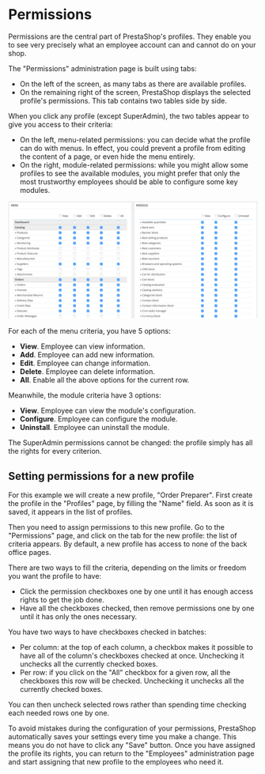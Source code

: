 # Permissions

Permissions are the central part of PrestaShop's profiles. They enable you to see very precisely what an employee account can and cannot do on your shop.

The "Permissions" administration page is built using tabs:

* On the left of the screen, as many tabs as there are available profiles.
* On the remaining right of the screen, PrestaShop displays the selected profile's permissions. This tab contains two tables side by side.

When you click any profile \(except SuperAdmin\), the two tables appear to give you access to their criteria:

* On the left, menu-related permissions: you can decide what the profile can do with menus. In effect, you could prevent a profile from editing the content of a page, or even hide the menu entirely.
* On the right, module-related permissions: while you might allow some profiles to see the available modules, you might prefer that only the most trustworthy employees should be able to configure some key modules. 

![](../../../../.gitbook/assets/43417612%20%282%29%20%281%29%20%284%29.png)

For each of the menu criteria, you have 5 options:

* **View**. Employee can view information.
* **Add**. Employee can add new information.
* **Edit**. Employee can change information.
* **Delete**. Employee can delete information.
* **All**. Enable all the above options for the current row.

Meanwhile, the module criteria have 3 options:

* **View**. Employee can view the module's configuration.
* **Configure**. Employee can configure the module.
* **Uninstall**. Employee can uninstall the module.

The SuperAdmin permissions cannot be changed: the profile simply has all the rights for every criterion.

## Setting permissions for a new profile <a id="Permissions-Settingpermissionsforanewprofile"></a>

For this example we will create a new profile, "Order Preparer". First create the profile in the "Profiles" page, by filling the "Name" field. As soon as it is saved, it appears in the list of profiles.

Then you need to assign permissions to this new profile. Go to the "Permissions" page, and click on the tab for the new profile: the list of criteria appears. By default, a new profile has access to none of the back office pages.

There are two ways to fill the criteria, depending on the limits or freedom you want the profile to have:

* Click the permission checkboxes one by one until it has enough access rights to get the job done.
* Have all the checkboxes checked, then remove permissions one by one until it has only the ones necessary.

You have two ways to have checkboxes checked in batches:

* Per column: at the top of each column, a checkbox makes it possible to have all of the column's checkboxes checked at once. Unchecking it unchecks all the currently checked boxes.
* Per row: if you click on the "All" checkbox for a given row, all the checkboxes this row will be checked. Unchecking it unchecks all the currently checked boxes.

You can then uncheck selected rows rather than spending time checking each needed rows one by one.

To avoid mistakes during the configuration of your permissions, PrestaShop automatically saves your settings every time you make a change. This means you do not have to click any "Save" button. Once you have assigned the profile its rights, you can return to the "Employees" administration page and start assigning that new profile to the employees who need it.

